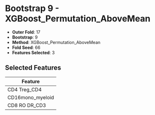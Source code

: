 # Bootstrap 9 - XGBoost_Permutation_AboveMean

- **Outer Fold**: 17
- **Bootstrap**: 9
- **Method**: XGBoost_Permutation_AboveMean
- **Fold Seed**: 66
- **Features Selected**: 3

## Selected Features

| Feature |
|---------|
| CD4 Treg_CD4 |
| CD16mono_myeloid |
| CD8 RO DR_CD3 |
